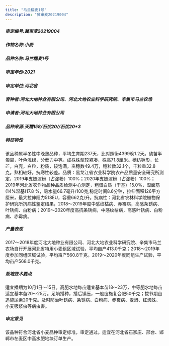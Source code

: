 ```yaml
---
title: "马兰糯麦1号"
description: "冀审麦20219004"
---
```

##### 审定编号:冀审麦20219004

##### 作物名称:小麦

##### 品种名称:马兰糯麦1号

##### 审定年份:2021

##### 审定单位:河北省

##### 育种者:河北大地种业有限公司、河北大地农业科学研究院、辛集市马兰农场

##### 申请者:河北大地种业有限公司

##### 品种来源:天糯158/石优20//石优20*3

##### 特征特性
该品种属半冬性中晚熟品种，平均生育期237天，比对照衡4399晚1.2天。幼苗半匍匐，叶色浅绿，分蘖力中等。成株株型较紧凑，株高71.8厘米。穗纺锤形，长芒，白壳，白粒，粉质，较饱满。亩穗数49.4万，穗粒数32.1个，千粒重32.8克。熟相较好。抗寒性较差。品质：黑龙江省农业科学院农产品质量安全研究所测定，2019年支链淀粉（占淀粉）100%；2020年支链淀粉（占淀粉）100%；2019年河北省农作物品种品质检测中心测定，粗蛋白质（干基）15.0%，湿面筋(14%湿基)17.8 %，吸水量66.7毫升/100克,稳定时间8.6分钟，拉伸面积126平方厘米，最大拉伸阻力518EU，容重662克/升。抗病性：河北省农林科学院植物保护研究所抗病性鉴定结果，2018～2019年度中感纹枯病、赤霉病，高感条锈病、叶锈病、白粉病；2019～2020年度高抗条锈病，中感纹枯病，高感叶锈病、白粉病、赤霉病。

##### 产量表现
2017～2018年度河北大地种业有限公司、河北大地农业科学研究院、辛集市马兰农场自行开展河北省特用小麦组区域试验，平均亩产413.0千克；2018～2019年度参加同组区域试验，平均亩产560.8千克。2019～2020年度同组生产试验，平均亩产568.0千克。

##### 栽培技术要点
适宜播期为10月1日～15日。高肥水地每亩适宜基本苗18～23万，中等肥水地每亩适宜基本苗20～25万。足墒播种，播后镇压，一般亩施复合肥50千克；拔节期亩追施尿素20千克。及时防治叶锈病、条锈病、白粉病、赤霉病、麦蚜、红蜘蛛、小麦吸浆虫等病虫害。

##### 审定意见
该品种符合河北省小麦品种审定标准，审定通过。适宜在河北省石家庄、邢台、邯郸市冬麦区中高水肥地块订单生产。
